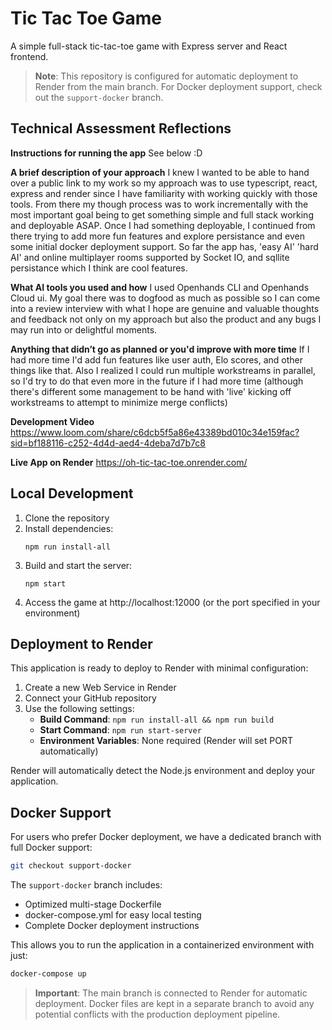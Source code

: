 # Tic Tac Toe Game

A simple full-stack tic-tac-toe game with Express server and React frontend.

> **Note**: This repository is configured for automatic deployment to Render from the main branch. For Docker deployment support, check out the `support-docker` branch.


## Technical Assessment Reflections

**Instructions for running the app**
See below :D

**A brief description of your approach**
I knew I wanted to be able to hand over a public link to my work so my approach was to use typescript, react, express and render since I have familiarity with working quickly with those tools. From there my though process was to work incrementally with the most important goal being to get something simple and full stack working and deployable ASAP. Once I had something deployable, I continued from there trying to add more fun features and explore persistance and even some initial docker deployment support. So far the app has, 'easy AI' 'hard AI' and online multiplayer rooms supported by Socket IO, and sqllite persistance which I think are cool features.

**What AI tools you used and how**
I used Openhands CLI and Openhands Cloud ui. My goal there was to dogfood as much as possible so I can come into a review interview with what I hope are genuine and valuable thoughts and feedback not only on my approach but also the product and any bugs I may run into or delightful moments.

**Anything that didn’t go as planned or you'd improve with more time**
If I had more time I'd add fun features like user auth, Elo scores, and other things like that. Also I realized I could run multiple workstreams in parallel, so I'd try to do that even more in the future if I had more time (although there's different some management to be hand with 'live' kicking off workstreams to attempt to minimize merge conflicts)

**Development Video**
https://www.loom.com/share/c6dcb5f5a86e43389bd010c34e159fac?sid=bf188116-c252-4d4d-aed4-4deba7d7b7c8

**Live App on Render**
https://oh-tic-tac-toe.onrender.com/

## Local Development

1. Clone the repository
2. Install dependencies:
   ```
   npm run install-all
   ```
3. Build and start the server:
   ```
   npm start
   ```
4. Access the game at http://localhost:12000 (or the port specified in your environment)

## Deployment to Render

This application is ready to deploy to Render with minimal configuration:

1. Create a new Web Service in Render
2. Connect your GitHub repository
3. Use the following settings:
   - **Build Command**: `npm run install-all && npm run build`
   - **Start Command**: `npm run start-server`
   - **Environment Variables**: None required (Render will set PORT automatically)

Render will automatically detect the Node.js environment and deploy your application.

## Docker Support

For users who prefer Docker deployment, we have a dedicated branch with full Docker support:

```bash
git checkout support-docker
```

The `support-docker` branch includes:
- Optimized multi-stage Dockerfile
- docker-compose.yml for easy local testing
- Complete Docker deployment instructions

This allows you to run the application in a containerized environment with just:
```bash
docker-compose up
```

> **Important**: The main branch is connected to Render for automatic deployment. Docker files are kept in a separate branch to avoid any potential conflicts with the production deployment pipeline.
